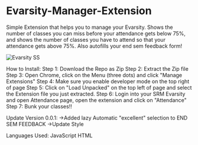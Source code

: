 # Evarsity-Manager-Extension
 Simple Extension that helps you to manage your Evarsity.
 Shows the number of classes you can miss before your attendance gets below 75%,
 and shows the number of classes you have to attend so that your attendance gets above 75%.
 Also autofills your end sem feedback form!
 
![Evarsity SS](https://github.com/CaptainYogs/Evarsity-Attendance-Extension/assets/68982253/4b666a5f-2b50-4058-810c-80ad4af629de)

How to Install:
Step 1: Download the Repo as Zip
Step 2: Extract the Zip file
Step 3: Open Chrome, click on the Menu (three dots) and click "Manage Extensions"
Step 4: Make sure you enable developer mode on the top right of page
Step 5: Click on "Load Unpacked" on the top left of page and select the Extension file you just extracted.
Step 6: Login into your SRM Evarsity and open Attendance page, open the extension and click on "Attendance"
Step 7: Bunk your classes!!

Update Version 0.0.1:
->Added lazy Automatic "excellent" selection to END SEM FEEDBACK
->Update Style

Languages Used:
JavaScript
HTML
